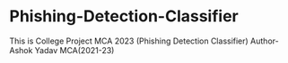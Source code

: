 # Phishing-Detection-Classifier
This is College Project MCA 2023 (Phishing Detection Classifier)
Author- Ashok Yadav MCA(2021-23)
